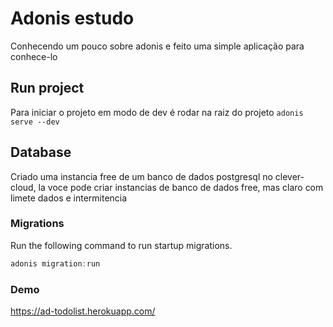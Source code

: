 # Adonis estudo

Conhecendo um pouco sobre adonis e feito uma simple aplicação para conhece-lo

## Run project

Para iniciar o projeto em modo de dev é rodar na raiz do projeto `adonis serve --dev`

## Database
Criado uma instancia free de um banco de dados postgresql no clever-cloud, la voce pode criar instancias de banco de dados free, mas claro com limete dados e intermitencia

### Migrations

Run the following command to run startup migrations.

```js
adonis migration:run
```

### Demo
https://ad-todolist.herokuapp.com/
